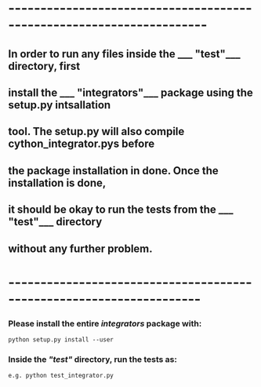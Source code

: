 # ---------------------------------------------------------------------
## In order to run any files inside the ___ "test"___ directory, first 
## install the ___ "integrators"___ package using the setup.py intsallation 
## tool. The setup.py will also compile cython_integrator.pys before 
## the package installation in done. Once the installation is done, 
## it should be okay to run the tests from the ___ "test"___ directory 
## without any further problem.
#  -------------------------------------------------------------------- 

### Please install the entire ___integrators___  package with:
	
	python setup.py install --user
	
### Inside the ___"test"___ directory, run the tests as:
	
	e.g. python test_integrator.py
	
